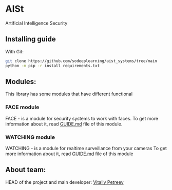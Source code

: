 # AISt
Artificial Intelligence Security 
## Installing guide
With Git:
```bash
git clone https://github.com/sodeeplearning/aist_systems/tree/main
python -m pip -r install requirements.txt
```
## Modules:
This library has some modules that have different functional
### FACE module
FACE - is a module for security systems to work with faces. 
To get more information about it, read [GUIDE.md](https://github.com/sodeeplearning/AISt_systems/blob/main/face/GUIDE.md) file of this module.
### WATCHING module
WATCHING - is a module for realtime surveillance from your cameras
To get more information about it, read [GUIDE.md](https://github.com/sodeeplearning/AISt_systems/blob/main/watching/GUIDE.md) file of this module
## About team:
HEAD of the project and main developer: [Vitaliy Petreev](https://github.com/sodeeplearning)
